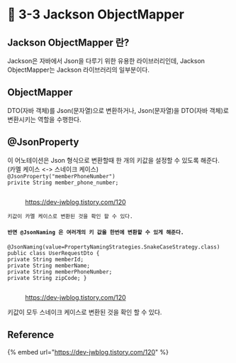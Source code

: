 # 🔸 3-3 Jackson ObjectMapper

## Jackson ObjectMapper 란?

Jackson은 자바에서 Json을 다루기 위한 유용한 라이브러리인데, Jackson ObjectMapper는 Jackson 라이브러리의 일부분이다.

## ObjectMapper

DTO(자바 객체)를 Json(문자열)으로 변환하거나, Json(문자열)을 DTO(자바 객체)로 변환시키는 역할을 수행한다.

## @JsonProperty

이 어노테이션은 Json 형식으로 변환할때 한 개의 키값을 설정할 수 있도록 해준다.\
(카멜 케이스 <-> 스네이크 케이스)\
`@JsonProperty("memberPhoneNumber")`\
`privite String member_phone_number;`

<figure><img src="https://img1.daumcdn.net/thumb/R1280x0/?scode=mtistory2&#x26;fname=https%3A%2F%2Fblog.kakaocdn.net%2Fdn%2FcRngDp%2FbtrHZUZaHKX%2FpZF7mQ25dYqOtkKpclHHSK%2Fimg.png" alt=""><figcaption><p><a href="https://dev-jwblog.tistory.com/120">https://dev-jwblog.tistory.com/120</a></p></figcaption></figure>

`키값이 카멜 케이스로 변환된 것을 확인 할 수 있다.`

#### `반면 @JsonNaming 은 여러개의 키 값을 한번에 변환할 수 있게 해준다.`

`@JsonNaming(value=PropertyNamingStrategies.SnakeCaseStrategy.class)`\
`public class UserRequestDto {` \
`private String memberId;` \
`private String memberName;` \
`private String memberPhoneNumber;` \
`private String zipCode; }`

<figure><img src="https://img1.daumcdn.net/thumb/R1280x0/?scode=mtistory2&#x26;fname=https%3A%2F%2Fblog.kakaocdn.net%2Fdn%2FSyl11%2FbtrH3bSozTB%2FMkkTlxzR2RheuXYGSPoCT1%2Fimg.png" alt=""><figcaption><p><a href="https://dev-jwblog.tistory.com/120">https://dev-jwblog.tistory.com/120</a></p></figcaption></figure>

키값이 모두 스네이크 케이스로 변환된 것을 확인 할 수 있다.

## Reference

{% embed url="https://dev-jwblog.tistory.com/120" %}
